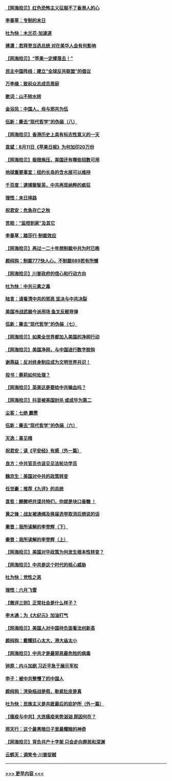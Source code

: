 #### [【网海拾贝】红色恐怖主义征服不了香港人的心](../pages/nsc993/n12329296.md?t=08150602) 
#### [李春草：专制的末日](../pages/nsc993/n12329079.md?t=08150602) 
#### [吐为快：木兰花‧加速道](../pages/nsc993/n12327366.md?t=08150602) 
#### [拂潇：若拜登当选总统 对在美华人会有何影响](../pages/nsc993/n12295996.md?t=08150602) 
#### [【网海拾贝】“苹果一定撑落去！”](../pages/nsc993/n12326784.md?t=08150602) 
#### [民主中国阵线：建立“全球反共联盟”的倡议](../pages/nsc993/n12324177.md?t=08150602) 
#### [万李缘：致前众志成员周庭](../pages/nsc993/n12324635.md?t=08150602) 
#### [歌词：山不转水转](../pages/nsc993/n12324599.md?t=08150602) 
#### [金浴凤：中国人，毋与邪共为伍](../pages/nsc993/n12324257.md?t=08150602) 
#### [伍新：撕去“现代哲学”的伪装（八）](../pages/nsc993/n12324188.md?t=08150602) 
#### [【网海拾贝】香港历史上具有标志性意义的一天](../pages/nsc993/n12324021.md?t=08150602) 
#### [袁斌：8月11日《苹果日报》为何加印20万份](../pages/nsc993/n12323955.md?t=08150602) 
#### [【网海拾贝】极限施压，美国还有哪些招数可用](../pages/nsc993/n12322512.md?t=08150602) 
#### [地球重要事宜：纽约长岛的含水层可以维持](../pages/nsc993/n12321844.md?t=08150602) 
#### [千百度：逮捕黎智英，中共再现纳粹的疯狂](../pages/nsc993/n12321777.md?t=08150602) 
#### [理悟：末日择路](../pages/nsc993/n12320812.md?t=08150602) 
#### [祝君安：危急存亡之秋](../pages/nsc993/n12320795.md?t=08150602) 
#### [苦胆：“监控到家”及其它](../pages/nsc993/n12320751.md?t=08150602) 
#### [李春草：踏莎行·制裁效应](../pages/nsc993/n12318290.md?t=08150602) 
#### [【网海拾贝】再过一二十年想制裁中共为时已晚](../pages/nsc993/n12318195.md?t=08150602) 
#### [颜纯钩：制裁777快人心，不制裁689若有所憾](../pages/nsc993/n12316912.md?t=08150602) 
#### [【网海拾贝】川普政府的信心和行动方向](../pages/nsc993/n12316673.md?t=08150602) 
#### [吐为快：中共元素之毒](../pages/nsc993/n12316547.md?t=08150602) 
#### [陆言：请看清中共的邪恶 坚决与中共决裂](../pages/nsc993/n12315784.md?t=08150602) 
#### [美国冷战武器今派用场 鱼叉反舰导弹](../pages/nsc993/n12316258.md?t=08150602) 
#### [伍新：撕去“现代哲学”的伪装（七）](../pages/nsc993/n12315846.md?t=08150602) 
#### [【网海拾贝】如果全世界都加入美国的净网行动](../pages/nsc993/n12315588.md?t=08150602) 
#### [【网海拾贝】美国净网，与中国进行数字脱钩](../pages/nsc993/n12312813.md?t=08150602) 
#### [谢燕益：反对终身制应成为文明世界共识！](../pages/nsc993/n12310465.md?t=08150602) 
#### [投书：蔡莉如何处理？](../pages/nsc993/n12310224.md?t=08150602) 
#### [【网海拾贝】英美这是要给中共输血吗？](../pages/nsc993/n12307646.md?t=08150602) 
#### [【网海拾贝】抖音被美国封杀 或成华为第二](../pages/nsc993/n12305277.md?t=08150602) 
#### [尘客：七绝 霹雳](../pages/nsc993/n12304053.md?t=08150602) 
#### [伍新：撕去“现代哲学”的伪装（六）](../pages/nsc993/n12303243.md?t=08150602) 
#### [天逸：喜见晴](../pages/nsc993/n12303226.md?t=08150602) 
#### [祝君安：读《平安经》有感（外一篇）](../pages/nsc993/n12303170.md?t=08150602) 
#### [良方：中共官员也该见见法轮功学员](../pages/nsc993/n12302985.md?t=08150602) 
#### [魏京生：美国对中共的政策转变](../pages/nsc993/n12302929.md?t=08150602) 
#### [任世豪：推荐《九评》的总统](../pages/nsc993/n12302838.md?t=08150602) 
#### [袁哲：醒醒吧共谍共特们，你就是块口香糖 ！](../pages/nsc993/n12302678.md?t=08150602) 
#### [黄之锋：战友被通缉及换届选举取消后想说的话](../pages/nsc993/n12302681.md?t=08150602) 
#### [秦晋：我所读解的李登辉（下）](../pages/nsc993/n12302171.md?t=08150602) 
#### [秦晋：我所读解的李登辉（上）](../pages/nsc993/n12301979.md?t=08150602) 
#### [【网海拾贝】美国对华政策为何发生根本性转变？](../pages/nsc993/n12302091.md?t=08150602) 
#### [【网海拾贝】中共是这个时代的核心威胁](../pages/nsc993/n12300541.md?t=08150602) 
#### [吐为快：党性之恶](../pages/nsc993/n12300263.md?t=08150602) 
#### [理悟：六月飞雪](../pages/nsc993/n12300243.md?t=08150602) 
#### [【微评三则】正常社会是什么样子？](../pages/nsc993/n12300228.md?t=08150602) 
#### [李木通：为《大纪元》加油打气](../pages/nsc993/n12280363.md?t=08150602) 
#### [【网海拾贝】美国人对中国持负面看法创新高](../pages/nsc993/n12298720.md?t=08150602) 
#### [颜纯钩：戴耀廷心太大，港大庙太小](../pages/nsc993/n12297682.md?t=08150602) 
#### [【网海拾贝】中共才是最邪恶最危险的病毒](../pages/nsc993/n12296470.md?t=08150602) 
#### [钟原：内斗加剧 习近平急于展示军权](../pages/nsc993/n12292544.md?t=08150602) 
#### [申子：被中共整懵了的中国人](../pages/nsc993/n12291389.md?t=08150602) 
#### [颜纯钩：渲染临战是假，勒紧肚皮是真](../pages/nsc993/n12290945.md?t=08150602) 
#### [吐为快：民族主义是共匪最后的庇护所（外一篇）](../pages/nsc993/n12290887.md?t=08150602) 
#### [【瘟疫与中共】大连瘟疫来势汹汹 原因何在？](../pages/nsc993/n12287474.md?t=08150602) 
#### [邢天行：这个最黑暗日子里最耀眼的神奇](../pages/nsc993/n12289882.md?t=08150602) 
#### [【网海拾贝】背负共产十字架 只会走向罪恶和深渊](../pages/nsc993/n12288290.md?t=08150602) 
#### [云鹤天：调笑令·川普捉贼](../pages/nsc993/n12285672.md?t=08150602) 

----
#### [ >>> 更早内容 <<< ](../indexes/nsc993-earlier.md)
